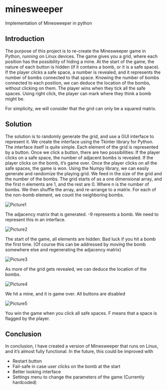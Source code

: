 # minesweeper
Implementation of Minesweeper in python

## Introduction

The purpose of this project is to re-create the Minesweeper game in Python, running on Linux devices.
The game gives you a grid, where each position has the possibility of hiding a mine. At the start of the game, the nature of each button is hidden (if it contains a bomb, or it is a safe space). If the player clicks a safe space, a number is revealed, and it represents the number of bombs connected to that space. Knowing the number of bombs connected to each position, we can deduce the location of the bombs, without clicking on them.
The player wins when they tick all the safe spaces.
Using right click, the player can mark where they think a bomb might be.

For simplicity, we will consider that the grid can only be a squared matrix.

## Solution

The solution is to randomly generate the grid, and use a GUI interface to represent it. We create the interface using the Tkinter library for Python. The interface itself is quite simple. Each element of the grid is represented by a button. Once we click a button, there are two possibilities: If the player clicks on a safe space, the number of adjacent bombs is revealed. If the player clicks on the bomb, it’s game over. Once the player clicks on all the safe spaces, the game is won. 
Using the Numpy library, we can easily generate and randomize the playing grid. We feed in the size of the grid and the number of the bombs. The grid starts of as a one dimensional array, and the first n elements are 1, and the rest are 0. Where n is the number of bombs. We then shuffle the array, and re-arrange to a matrix.
For each of the non-bomb element, we count the neighboring bombs.

![Picture1](https://user-images.githubusercontent.com/89041216/214024414-f327219b-ae8d-4efb-b544-5517a68893e8.png)

The adjacency matrix that is generated. -9 represents a bomb. We need to represent this in an interface.

![Picture2](https://user-images.githubusercontent.com/89041216/214024572-6fb02467-7e08-449a-aaa2-b33e185f5f64.png)

The start of the game, all elements are hidden. Bad luck if you hit a bomb the first time. (Of course this can be addressed by moving the bomb somewhere else and regenerating the adjacency matrix) 

![Picture3](https://user-images.githubusercontent.com/89041216/214024951-c3e27f5b-e530-40f6-b4d6-c0060a81775c.png)

As more of the grid gets revealed, we can deduce the location of the bombs.

![Picture4](https://user-images.githubusercontent.com/89041216/214025034-951f42c5-b67d-41a3-abbc-430ebd518781.png)

We hit a mine, and it is game over. All buttons are disabled

![Picture5](https://user-images.githubusercontent.com/89041216/214025124-ea103092-c799-484a-a9be-7ca5314d8e62.png)

You win the game when you click all safe spaces. F means that a space is flagged by the player.

## Conclusion

In conclusion, I have created a version of Minesweeper that runs on Linux, and it’s almost fully functional. 
In the future, this could be improved with

* Restart button
* Fail-safe in case user clicks on the bomb at the start
* Better looking interface
* Settings menu to change the parameters of the game (Currently hardcoded)
